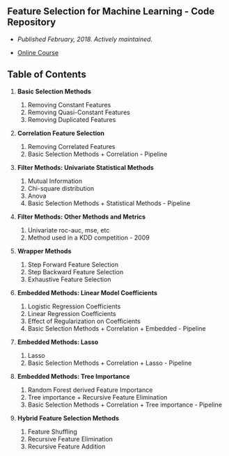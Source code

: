 ﻿## Feature Selection for Machine Learning - Code Repository

- *Published February, 2018. Actively maintained.*

- [Online Course](https://www.courses.trainindata.com/p/feature-selection-for-machine-learning)


## Table of Contents

1. **Basic Selection Methods**
	1. Removing Constant Features
	2. Removing Quasi-Constant Features
	3. Removing Duplicated Features

2. **Correlation Feature Selection**
	1. Removing Correlated Features 
	2. Basic Selection Methods + Correlation - Pipeline

3. **Filter Methods: Univariate Statistical Methods**
	1. Mutual Information
	2. Chi-square distribution
	3. Anova
	4. Basic Selection Methods + Statistical Methods - Pipeline

4. **Filter Methods: Other Methods and Metrics**
	1. Univariate roc-auc, mse, etc
	2. Method used in a KDD competition - 2009

5. **Wrapper Methods**
	1. Step Forward Feature Selection
	2. Step Backward Feature Selection
	3. Exhaustive Feature Selection

6. **Embedded Methods: Linear Model Coefficients**
	1. Logistic Regression Coefficients
	2. Linear Regression Coefficients
	3. Effect of Regularization on Coefficients
	4. Basic Selection Methods + Correlation + Embedded - Pipeline 

7. **Embedded Methods: Lasso**
	1. Lasso 
	2. Basic Selection Methods + Correlation + Lasso - Pipeline 

8. **Embedded Methods: Tree Importance**
	1. Random Forest derived Feature Importance
	2. Tree importance + Recursive Feature Elimination
	3. Basic Selection Methods + Correlation + Tree importance - Pipeline

9. **Hybrid Feature Selection Methods**
	1. Feature Shuffling
	2. Recursive Feature Elimination
	3. Recursive Feature Addition
